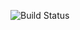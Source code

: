 ![Build Status](https://codeship.com/projects/<4a:b6:26:47:5b:e9:db:93:5a:c7:53:3f:b1:70:c8:1f>/status?branch=master)
